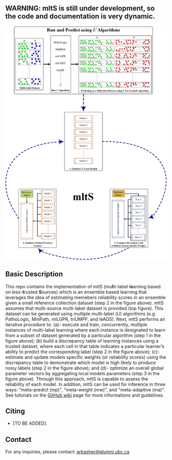 ## WARNING: mltS is still under development, so the code and documentation is very dynamic.

![Workflow](flowchart.png)

## Basic Description

This repo contains the implementation of mltS (mu**l**ti-label l**e**arning based on less-**t**rusted **S**ources) which is an ensemble based learning that  leverages the idea of estimating memebers reliability scores in an ensemble given a small reference collection dataset (step 2 in the figure above). mltS assumes that multi-source multi-label dataset is provided (top figure). This dataset can be generated using multiple multi-label (*U*) algorithms (e.g. PathoLogic, MinPath, mlLGPR, triUMPF, and leADS). Next, mltS performs an iterative procedure to: (a)- execute and train, concurrently, multiple instances of multi-label learning where each instance is designated to learn from a subset of dataset generated by a particular algorithm (step 1 in the figure above); (b) build a discrepancy table of learning instances using a trusted dataset, where each cell in that table indicates a particular learner’s ability to predict the corresponding label (step 2 in the figure above); (c)- estimate and update models specific weights (or reliability scores) using the discrepancy table to demonstrate which model is high likely to produce noisy labels (step 2 in the figure above); and (d)- optimize an overall global parameter vectors by aggregating local models parameters (step 3 in the figure above). Through this approach, mltS is capable to assess the reliability of each model. In addition, mltS can be used for inference in three ways: "meta-predict (mp)", "meta-weight (mw)", and "meta-adaptive (ma)". See tutorials on the [GitHub wiki](https://github.com/hallamlab/mltS/wiki) page for more informations and guidelines.

## Citing
<!-- If you find *mltS* useful in your research, please consider citing the following paper: -->
- [TO BE ADDED].

## Contact
For any inquiries, please contact: [arbasher@alumni.ubc.ca](mailto:arbasher@alumni.ubc.ca)

